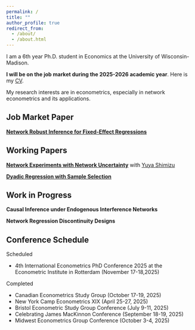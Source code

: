 ```yaml
---
permalink: /
title: ""
author_profile: true
redirect_from: 
  - /about/
  - /about.html
---
```


I am a 6th year Ph.D. student in Economics at the University of Wisconsin-Madison.

**I will be on the job market during the 2025-2026 academic year**. Here is my [CV](/files/cv_2025_10_19.pdf).

My research interests are in econometrics, especially in network econometrics and its applications.

## Job Market Paper

[**Network Robust Inference for Fixed-Effect Regressions**](/files/network_fixed_effects.pdf)

## Working Papers

[**Network Experiments with Network Uncertainty**](/files/network_experiment_ver2.pdf) with [Yuya Shimizu](https://yshimizu-econ.github.io/)

[**Dyadic Regression with Sample Selection**](/files/dyadic_draft.pdf)

## Work in Progress

**Causal Inference under Endogenous Interference Networks**

**Network Regression Discontinuity Designs**

## Conference Schedule
Scheduled
- 4th International Econometrics PhD Conference 2025 at the Econometric Institute in Rotterdam (November 17-18,2025)

Completed
- Canadian Econometrics Study Group (October 17-19, 2025)
- New York Camp Econometrics XIX (April 25-27, 2025)
- Bristol Econometric Study Group Conference (July 9-11, 2025)
- Celebrating James MacKinnon Conference (September 18-19, 2025)
- Midwest Econometrics Group Conference (October 3-4, 2025)
